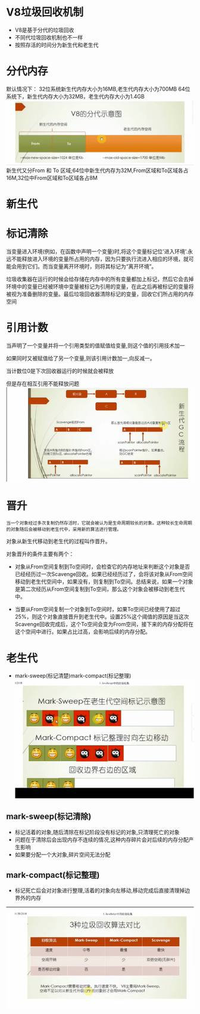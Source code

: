 # V8垃圾回收机制

- V8是基于分代的垃圾回收
- 不同代垃圾回收机制也不一样
- 按照存活的时间分为新生代和老生代

# 分代内存
  默认情况下：
  32位系统新生代内存大小为16MB,老生代内存大小为700MB
  64位系统下，新生代内存大小为32MB，老生代内存大小为1.4GB
![](./image/v8.png)
新生代又分From 和 To  区域;64位中新生代内存为32M,From区域和To区域各占16M,32位中From区域和To区域各占8M


# 新生代
# 标记清除
 当变量进入环境(例如，在函数中声明一个变量)时,将这个变量标记位'进入环境'.永远不能释放进入环境的变量所占用的内存，因为只要执行流进入相应的环境，就可能会用到它们。而当变量离开环境时，则将其标记为“离开环境”。

 垃圾收集器在运行的时候会给存储在内存中的所有变量都加上标记，然后它会去掉环境中的变量已经被环境中变量被标记为引用的变量，在此之后再被标记的变量将被视为准备删除的变量。最后垃圾回收器清除标记的变量，回收它们所占用的内存空间
# 引用计数
当声明了一个变量并将一个引用类型的值赋值给变量,则这个值的引用技术加一

如果同时又被赋值给了另一个变量,则该引用计数加一,向反减一。

当计数位0是下次回收器运行的时候就会被释放

但是存在相互引用不能释放问题
![](./image/v8-1.png)

# 晋升
    当一个对象经过多次复制仍然存活时，它就会被认为是生命周期较长的对象。这种较长生命周期的对象随后会被移动到老生代中，采用新的算法进行管理。

对象从新生代移动到老生代的过程叫作晋升。

对象晋升的条件主要有两个：

- 对象从From空间复制到To空间时，会检查它的内存地址来判断这个对象是否已经经历过一次Scavenge回收。如果已经经历过了，会将该对象从From空间移动到老生代空间中，如果没有，则复制到To空间。总结来说，如果一个对象是第二次经历从From空间复制到To空间，那么这个对象会被移动到老生代中。

- 当要从From空间复制一个对象到To空间时，如果To空间已经使用了超过25%，则这个对象直接晋升到老生代中。设置25%这个阈值的原因是当这次Scavenge回收完成后，这个To空间会变为From空间，接下来的内存分配将在这个空间中进行。如果占比过高，会影响后续的内存分配。


# 老生代
- mark-sweep(标记清楚)mark-compact(标记整理)
![](./image/v8-2.png)

## mark-sweep(标记清除)
- 标记活着的对象,随后清除在标记阶段没有标记的对象,只清理死亡的对象
- 问题在于清除后会出现内存不连续的情况,这种内存碎片会对后续的内存分配产生影响
- 如果要分配一个大对象,碎片空间无法分配

## mark-compact(标记整理)
- 标记死亡后会对对象进行整理,活着的对象向左移动,移动完成后直接清理掉边界外的内存


![](./image/v8-3.png)
